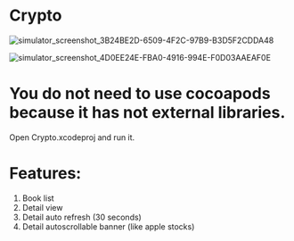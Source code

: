 # Crypto

![simulator_screenshot_3B24BE2D-6509-4F2C-97B9-B3D5F2CDDA48](https://user-images.githubusercontent.com/19657653/111068637-5c217200-84a8-11eb-9dbc-b7c402197bd7.png)

![simulator_screenshot_4D0EE24E-FBA0-4916-994E-F0D03AAEAF0E](https://user-images.githubusercontent.com/19657653/111068609-40b66700-84a8-11eb-9349-164912f9dab3.png)


# You do not need to use cocoapods because it has not external libraries.

Open Crypto.xcodeproj and run it.

# Features: 

1) Book list
2) Detail view
3) Detail auto refresh (30 seconds)
4) Detail autoscrollable banner (like apple stocks)
